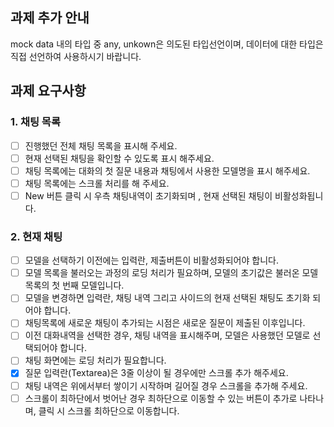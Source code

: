 ## 과제 추가 안내

mock data 내의 타입 중 any, unkown은 의도된 타입선언이며, 데이터에 대한 타입은 직접 선언하여 사용하시기 바랍니다.

## 과제 요구사항

### 1. 채팅 목록

- [ ] 진행했던 전체 채팅 목록을 표시해 주세요.
- [ ] 현재 선택된 채팅을 확인할 수 있도록 표시 해주세요.
- [ ] 채팅 목록에는 대화의 첫 질문 내용과 채팅에서 사용한 모델명을 표시 해주세요.
- [ ] 채팅 목록에는 스크롤 처리를 해 주세요.
- [ ] New 버튼 클릭 시 우측 채팅내역이 초기화되며 , 현재 선택된 채팅이 비활성화됩니다.

### 2. 현재 채팅

- [ ] 모델을 선택하기 이전에는 입력란, 제출버튼이 비활성화되어야 합니다.
- [ ] 모델 목록을 불러오는 과정의 로딩 처리가 필요하며, 모델의 초기값은 불러온 모델 목록의 첫 번째 모델입니다.
- [ ] 모델을 변경하면 입력란, 채팅 내역 그리고 사이드의 현재 선택된 채팅도 초기화 되어야 합니다.
- [ ] 채팅목록에 새로운 채팅이 추가되는 시점은 새로운 질문이 제출된 이후입니다.
- [ ] 이전 대화내역을 선택한 경우, 채팅 내역을 표시해주며, 모델은 사용했던 모델로 선택되어야 합니다.
- [ ] 채팅 화면에는 로딩 처리가 필요합니다.
- [x] 질문 입력란(Textarea)은 3줄 이상이 될 경우에만 스크롤 추가 해주세요.
- [ ] 채팅 내역은 위에서부터 쌓이기 시작하며 길어질 경우 스크롤을 추가해 주세요.
- [ ] 스크롤이 최하단에서 벗어난 경우 최하단으로 이동할 수 있는 버튼이 추가로 나타나며, 클릭 시 스크롤 최하단으로 이동합니다.
